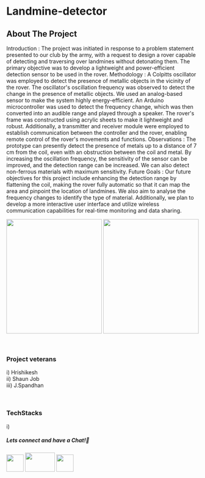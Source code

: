 # Landmine-detector

## About The Project
Introduction :
The project was initiated in response to a problem statement presented to our club by the army, with a request to design a rover capable of detecting and traversing over landmines without detonating them. The primary objective was to develop a lightweight and power-efficient detection sensor to be used in the rover.
Methodology :
A Colpitts oscillator was employed to detect the presence of metallic objects in the vicinity of the rover. The oscillator's oscillation frequency was observed to detect the change in the presence of metallic objects. We used an analog-based sensor to make the system highly energy-efficient. An Arduino microcontroller was used to detect the frequency change, which was then converted into an audible range and played through a speaker. The rover's frame was constructed using acrylic sheets to make it lightweight and robust. Additionally, a transmitter and receiver module were employed to establish communication between the controller and the rover, enabling remote control of the rover's movements and functions.
Observations :
The prototype can presently detect the presence of metals up to a distance of 7 cm from the coil, even with an obstruction between the coil and metal. By increasing the oscillation frequency, the sensitivity of the sensor can be improved, and the detection range can be increased. We can also detect non-ferrous materials with maximum sensitivity.
Future Goals : 
Our future objectives for this project include enhancing the detection range by flattening the coil, making the rover fully automatic so that it can map the area and pinpoint the location of landmines. We also aim to analyse the frequency changes to identify the type of material. Additionally, we plan to develop a more interactive user interface and utilize wireless communication capabilities for real-time monitoring and data sharing.


<p align="center">

<img src="https://user-images.githubusercontent.com/26748554/233776632-732e60ba-fb29-4c64-b812-56d6f274c6c1.png" width ="250" height="300">
 <img src="https://user-images.githubusercontent.com/26748554/233776712-c20f11a0-70ac-4d74-abd7-fab94e2428dc.png" width ="250" height="300">
</p>


&nbsp;

### Project veterans
i) Hrishikesh  
ii) Shaun Job  
iii) J.Spandhan  

&nbsp;

### TechStacks
i) 

##### Lets connect and have a Chat!💬
<a href="https://www.instagram.com/electronicsclubiitg/?hl=en" ><img src="https://upload.wikimedia.org/wikipedia/commons/a/a5/Instagram_icon.png" width="45" height="45"></a>
<a href="https://www.facebook.com/electronics.iitg/"><img src="https://1000logos.net/wp-content/uploads/2021/04/Facebook-logo.png" width="78" height="50"></a>
<a href="https://www.reddit.com/r/ElectronicsClubIITG/"><img src="https://www.pngkit.com/png/full/0-7757_reddit-logo-reddit-icon-png.png" width="45" height="45"></a>

